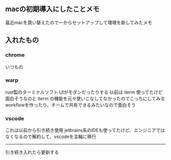 macの初期導入にしたことメモ
---

最近macを買い替えたので一からセットアップして環境を新してみたメモ

## 入れたもの

### chrome

いつもの

### warp

rust製のターミナルソフト
UIがモダンだったりする
以前は iterm 使ってたけど面白そうなのと iterm の機能を元々使いこなしてなかったのでこっちにしてみる
workflowを作ったり、チームで共有できるみたいなので面白そう

### vscode

これは以前から引き続き使用
jetbrains系のIDEも使ってたけど、エンジニアではなくなるので解約して、vscodeを主軸に移行

---

引き続き入れたら更新する
